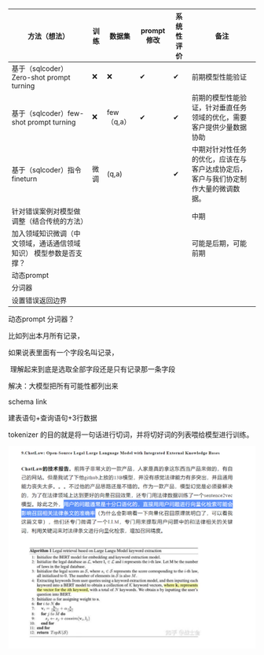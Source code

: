 | 方法（想法）                                                 | 训练 | 数据集     | prompt修改 | 系统性评价 | 备注                                                         |
| ------------------------------------------------------------ | ---- | ---------- | ---------- | ---------- | ------------------------------------------------------------ |
| 基于（sqlcoder）Zero-shot prompt turning                     | ❌    | ❌          | ✔          | ✔          | 前期模型性能验证                                             |
| 基于（sqlcoder）few-shot prompt turning                      | ❌    | few（q,a） | ✔          | ✔          | 前期的模型性能验证，针对垂直任务领域的优化，需要客户提供少量数据协助 |
| 基于（sqlcoder）指令fineturn                                 | 微调 | (q,a)      |            | ✔          | 中期对针对性任务的优化，应该在与客户达成协定后，客户与我们协定制作大量的微调数据。 |
| 针对错误案例对模型做调整（结合传统的方法）                   |      |            |            |            | 中期                                                         |
| 加入领域知识微调（中文领域，通话通信领域知识）  模型参数是否支撑？ |      |            |            |            | 可能是后期，可能前期                                         |
| 动态prompt                                                   |      |            |            |            |                                                              |
| 分词器                                                       |      |            |            |            |                                                              |
| 设置错误返回边界                                             |      |            |            |            |                                                              |

动态prompt
分词器？



比如列出本月所有记录，

如果说表里面有一个字段名叫记录，

​					理解起来到底是选取全部字段还是只有记录那一条字段	

解决：大模型把所有可能性都列出来

schema link

建表语句+查询语句+3行数据



tokenizer 的目的就是将一句话进行切词，并将切好词的列表喂给模型进行训练。





![image-20230910164742824](想法.assets/image-20230910164742824.png)
